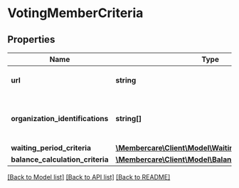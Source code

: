 # VotingMemberCriteria

## Properties
Name | Type | Description | Notes
------------ | ------------- | ------------- | -------------
**url** | **string** | The link to the current resource | [optional] 
**organization_identifications** | **string[]** | List of organizations to get members from | [optional] 
**waiting_period_criteria** | [**\Membercare\Client\Model\WaitingPeriodCriteria**](WaitingPeriodCriteria.md) |  | [optional] 
**balance_calculation_criteria** | [**\Membercare\Client\Model\BalanceCalculationCriteria**](BalanceCalculationCriteria.md) |  | [optional] 

[[Back to Model list]](../../README.md#documentation-for-models) [[Back to API list]](../../README.md#documentation-for-api-endpoints) [[Back to README]](../../README.md)

